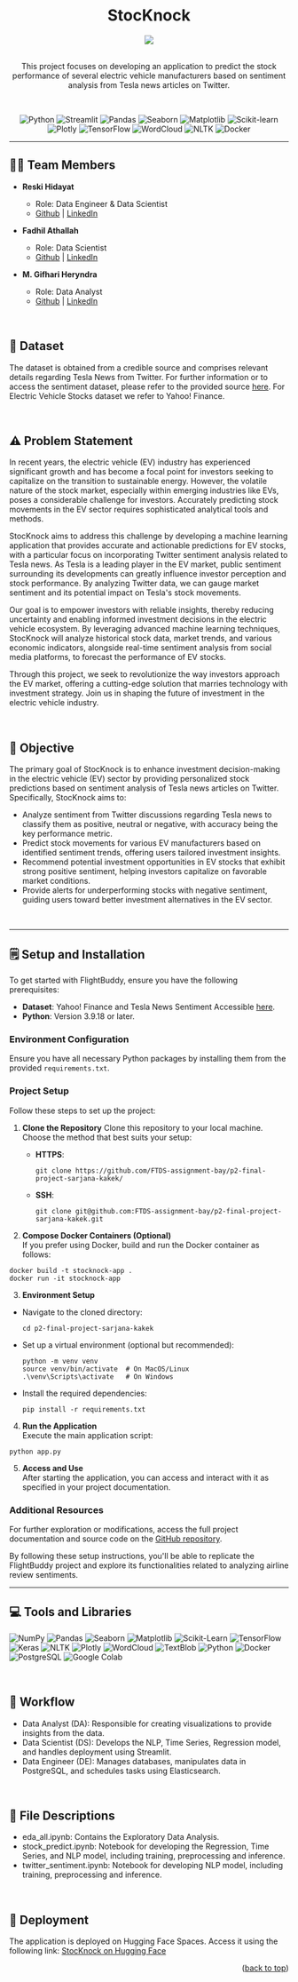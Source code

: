 <a name="readme-top"></a>

<div align='center'>
    <h1><b>StocKnock</b></h1>
    <img src='pic/companyLogo.png'/>
    <br><br>
    <p>
    This project focuses on developing an application to predict the stock performance of several electric vehicle manufacturers based on sentiment analysis from Tesla news articles on Twitter.
    </p>
    <br>

![Python](https://badgen.net/badge/Python/3.9.18/blue?)
![Streamlit](https://badgen.net/badge/Streamlit/1.10.0/orange?)
![Pandas](https://badgen.net/badge/Pandas/1.4.3/blue?)
![Seaborn](https://badgen.net/badge/Seaborn/0.11.2/green?)
![Matplotlib](https://badgen.net/badge/Matplotlib/3.5.2/blue?)
![Scikit-learn](https://badgen.net/badge/scikit-learn/1.4.2/yellow?)
![Plotly](https://badgen.net/badge/Plotly/5.22.0/cyan?)
![TensorFlow](https://badgen.net/badge/TensorFlow/2.15.0/orange?)
![WordCloud](https://badgen.net/badge/WordCloud/1.8.1/purple?)
![NLTK](https://badgen.net/badge/NLTK/3.7/red?)
![Docker](https://badgen.net/badge/Docker/20.10/cyan?)

</div>

---

## 🧑‍💻 **Team Members**

- **Reski Hidayat**
  - Role: Data Engineer & Data Scientist 
  - [Github](https://github.com/Reaumurr) | [LinkedIn](https://www.linkedin.com/in/reskihidayat/)

- **Fadhil Athallah**
  - Role: Data Scientist  
  - [Github](https://github.com/FadhilAthallah) | [LinkedIn](https://www.linkedin.com/in/fadhil-athallah-297876237/)
  
- **M. Gifhari Heryndra**
  - Role: Data Analyst  
  - [Github](https://github.com/heryndra) | [LinkedIn](https://www.linkedin.com/in/m-gifhari-heryndra-45886a87/)

<br />

## 💾 **Dataset**

The dataset is obtained from a credible source and comprises relevant details regarding Tesla News from Twitter. For further information or to access the sentiment dataset, please refer to the provided source [here](https://www.kaggle.com/datasets/drlove2002/tesla-news-from-tweeter). For Electric Vehicle Stocks dataset we refer to Yahoo! Finance.

<br />

## ⚠️ **Problem Statement**

In recent years, the electric vehicle (EV) industry has experienced significant growth and has become a focal point for investors seeking to capitalize on the transition to sustainable energy. However, the volatile nature of the stock market, especially within emerging industries like EVs, poses a considerable challenge for investors. Accurately predicting stock movements in the EV sector requires sophisticated analytical tools and methods.

StocKnock aims to address this challenge by developing a machine learning application that provides accurate and actionable predictions for EV stocks, with a particular focus on incorporating Twitter sentiment analysis related to Tesla news. As Tesla is a leading player in the EV market, public sentiment surrounding its developments can greatly influence investor perception and stock performance. By analyzing Twitter data, we can gauge market sentiment and its potential impact on Tesla's stock movements.

Our goal is to empower investors with reliable insights, thereby reducing uncertainty and enabling informed investment decisions in the electric vehicle ecosystem. By leveraging advanced machine learning techniques, StocKnock will analyze historical stock data, market trends, and various economic indicators, alongside real-time sentiment analysis from social media platforms, to forecast the performance of EV stocks.

Through this project, we seek to revolutionize the way investors approach the EV market, offering a cutting-edge solution that marries technology with investment strategy. Join us in shaping the future of investment in the electric vehicle industry.

<br />

## 📌 **Objective**

The primary goal of StocKnock is to enhance investment decision-making in the electric vehicle (EV) sector by providing personalized stock predictions based on sentiment analysis of Tesla news articles on Twitter. Specifically, StocKnock aims to:

* Analyze sentiment from Twitter discussions regarding Tesla news to classify them as positive, neutral or negative, with accuracy being the key performance metric.
* Predict stock movements for various EV manufacturers based on identified sentiment trends, offering users tailored investment insights.
* Recommend potential investment opportunities in EV stocks that exhibit strong positive sentiment, helping investors capitalize on favorable market conditions.
* Provide alerts for underperforming stocks with negative sentiment, guiding users toward better investment alternatives in the EV sector.

<br />

---

## 🗒️ **Setup and Installation**

To get started with FlightBuddy, ensure you have the following prerequisites:

- **Dataset**: Yahoo! Finance and Tesla News Sentiment Accessible [here](https://www.kaggle.com/datasets/drlove2002/tesla-news-from-tweeter).
- **Python**: Version 3.9.18 or later.

### **Environment Configuration**  
Ensure you have all necessary Python packages by installing them from the provided `requirements.txt`.

### **Project Setup**  
Follow these steps to set up the project:

1. **Clone the Repository**
   Clone this repository to your local machine. Choose the method that best suits your setup:
   - **HTTPS**:
     ```
     git clone https://github.com/FTDS-assignment-bay/p2-final-project-sarjana-kakek/
     ```
   - **SSH**:
     ```
     git clone git@github.com:FTDS-assignment-bay/p2-final-project-sarjana-kakek.git
     ```

2. **Compose Docker Containers (Optional)**  
   If you prefer using Docker, build and run the Docker container as follows:
```
docker build -t stocknock-app .
docker run -it stocknock-app
```


3. **Environment Setup**  
- Navigate to the cloned directory:
  ```
  cd p2-final-project-sarjana-kakek
  ```
- Set up a virtual environment (optional but recommended):
  ```
  python -m venv venv
  source venv/bin/activate  # On MacOS/Linux
  .\venv\Scripts\activate   # On Windows
  ```
- Install the required dependencies:
  ```
  pip install -r requirements.txt
  ```

4. **Run the Application**  
Execute the main application script:
```
python app.py
```

5. **Access and Use**  
After starting the application, you can access and interact with it as specified in your project documentation.

### **Additional Resources**  
For further exploration or modifications, access the full project documentation and source code on the [GitHub repository](https://github.com/FTDS-assignment-bay/p2-final-project-sarjana-kakek/).

By following these setup instructions, you'll be able to replicate the FlightBuddy project and explore its functionalities related to analyzing airline review sentiments.

---

## 💻 **Tools and Libraries**

![NumPy](https://img.shields.io/badge/NumPy-%23013243.svg?style=for-the-badge&logo=numpy&logoColor=white)
![Pandas](https://img.shields.io/badge/pandas-%23150458.svg?style=for-the-badge&logo=pandas&logoColor=white)
![Seaborn](https://img.shields.io/badge/Seaborn-%238DD6F9.svg?style=for-the-badge&logo=seaborn&logoColor=white)
![Matplotlib](https://img.shields.io/badge/Matplotlib-%23D00000.svg?style=for-the-badge&logo=matplotlib&logoColor=white)
![Scikit-Learn](https://img.shields.io/badge/scikit--learn-%23F7931E.svg?style=for-the-badge&logo=scikit-learn&logoColor=white)
![TensorFlow](https://img.shields.io/badge/TensorFlow-%23FF6F00.svg?style=for-the-badge&logo=TensorFlow&logoColor=white)
![Keras](https://img.shields.io/badge/Keras-%23D00000.svg?style=for-the-badge&logo=Keras&logoColor=white)
![NLTK](https://img.shields.io/badge/NLTK-%232376C6.svg?style=for-the-badge&logo=nltk&logoColor=white)
![Plotly](https://img.shields.io/badge/Plotly-%233F4F75.svg?style=for-the-badge&logo=plotly&logoColor=white)
![WordCloud](https://img.shields.io/badge/WordCloud-%23FF8800.svg?style=for-the-badge&logo=wordcloud&logoColor=white)
![TextBlob](https://img.shields.io/badge/TextBlob-%23157AF6.svg?style=for-the-badge&logo=textblob&logoColor=white)
![Python](https://img.shields.io/badge/python-3670A0?style=for-the-badge&logo=python&logoColor=ffdd54)
![Docker](https://img.shields.io/badge/docker-%230db7ed.svg?style=for-the-badge&logo=docker&logoColor=white)
![PostgreSQL](https://img.shields.io/badge/PostgreSQL-%23316192.svg?style=for-the-badge&logo=postgresql&logoColor=white)
![Google Colab](https://img.shields.io/badge/Google%20Colab-F9AB00?style=for-the-badge&logo=google-colab&logoColor=white)

<br />

## 🔄 **Workflow**
- Data Analyst (DA): Responsible for creating visualizations to provide insights from the data.
- Data Scientist (DS): Develops the NLP, Time Series, Regression model, and handles deployment using Streamlit.
- Data Engineer (DE): Manages databases, manipulates data in PostgreSQL, and schedules tasks using Elasticsearch.

<br />

## 📂 **File Descriptions**
- eda_all.ipynb: Contains the Exploratory Data Analysis.
- stock_predict.ipynb: Notebook for developing the Regression, Time Series, and NLP model, including training, preprocessing and inference.
- twitter_sentiment.ipynb: Notebook for developing NLP model, including training, preprocessing and inference.

<br />

## 🚀 **Deployment**
The application is deployed on Hugging Face Spaces. Access it using the following link:
[StocKnock on Hugging Face](https://huggingface.co/spaces/Reaumur/StocKnock)

<p align="right">(<a href="#readme-top">back to top</a>)</p>





